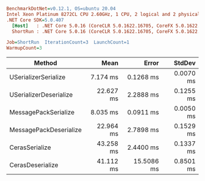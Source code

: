 ``` ini

BenchmarkDotNet=v0.12.1, OS=ubuntu 20.04
Intel Xeon Platinum 8272CL CPU 2.60GHz, 1 CPU, 2 logical and 2 physical cores
.NET Core SDK=5.0.407
  [Host]   : .NET Core 5.0.16 (CoreCLR 5.0.1622.16705, CoreFX 5.0.1622.16705), X64 RyuJIT
  ShortRun : .NET Core 5.0.16 (CoreCLR 5.0.1622.16705, CoreFX 5.0.1622.16705), X64 RyuJIT

Job=ShortRun  IterationCount=3  LaunchCount=1  
WarmupCount=3  

```
|                 Method |      Mean |      Error |    StdDev |
|----------------------- |----------:|-----------:|----------:|
|   USerializerSerialize |  7.174 ms |  0.1268 ms | 0.0070 ms |
| USerializerDeserialize | 22.627 ms |  2.2888 ms | 0.1255 ms |
|   MessagePackSerialize |  8.035 ms |  0.0911 ms | 0.0050 ms |
| MessagePackDeserialize | 22.964 ms |  2.7898 ms | 0.1529 ms |
|         CerasSerialize | 43.258 ms |  2.4400 ms | 0.1337 ms |
|       CerasDeserialize | 41.112 ms | 15.5086 ms | 0.8501 ms |

